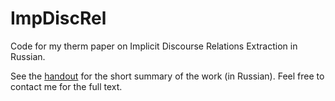 # ImpDiscRel
Code for my therm paper on Implicit Discourse Relations Extraction in Russian.

See the [handout](/handout_rus.pdf) for the short summary of the work (in Russian). 
Feel free to contact me for the full text.
